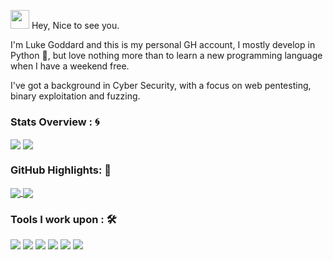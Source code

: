 <img src="https://emojis.slackmojis.com/emojis/images/1531849430/4246/blob-sunglasses.gif?1531849430" width="30"/> Hey, Nice to see you.</h1>

I'm Luke Goddard and this is my personal GH account, I mostly develop in Python 🐍, but love nothing more than to learn a new programming language when I have a weekend free. 

I've got a background in Cyber Security, with a focus on web pentesting, binary exploitation and fuzzing.

### Stats Overview : :cyclone:
<img align="center" src="https://github-readme-stats.vercel.app/api?username=luke-goddard&show_icons=true&count_private=true&hide=stars&include_all_commits=true&theme=material-palenight" />
<img align="center" src="https://github-profile-trophy.vercel.app/?username=luke-goddard&theme=dracula&no-bg=true&row=1"/>


### GitHub Highlights: :blossom:
<a href="">
  <img align="center" src="https://github-readme-stats.vercel.app/api/top-langs/?username=luke-goddard&langs_count=8&layout=compact&theme=material-palenight&hide=html,Tcl" />
</a>
<a href="">
  <img align="center" src="http://github-readme-streak-stats.herokuapp.com?user=luke-goddard&theme=material-palenight"/>
</a>


### Tools I work upon : 🛠

<img src="https://img.shields.io/badge/Python%20-%230D597F.svg?&style=for-the-badge&logo=Python&logoColor=yellow">
<img src="https://img.shields.io/badge/react%20-%230D597F.svg?&style=for-the-badge&logo=react&logoColor=blue">
<img src="https://img.shields.io/badge/java%20-%230D597F.svg?&style=for-the-badge&logo=java&logoColor=white">
<img src="https://img.shields.io/badge/golang%20-%230D597F.svg?&style=for-the-badge&logo=go&logoColor=blue">
<img src="https://img.shields.io/badge/c%20-%230D597F.svg?&style=for-the-badge&logo=c&logoColor=blue">
<img src="https://img.shields.io/badge/typescript%20-%230D597F.svg?&style=for-the-badge&logo=typescript&logoColor=red">
